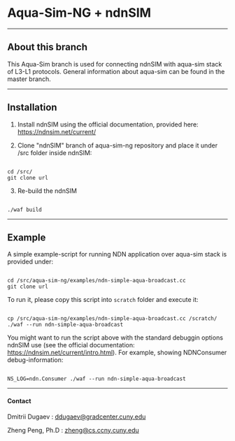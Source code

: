 # Aqua-Sim-NG + ndnSIM

-------------------------------------

## About this branch

This Aqua-Sim branch is used for connecting ndnSIM with aqua-sim stack of L3-L1 protocols. General information about aqua-sim can be found in the master branch.

--------------------------------------

## Installation

1. Install ndnSIM using the official documentation, provided here:
https://ndnsim.net/current/

2. Clone "ndnSIM" branch of aqua-sim-ng repository and place it under /src folder inside ndnSIM:

<pre><code>
cd <ndnSIM_working_directory>/src/
git clone url
</code></pre>

3. Re-build the ndnSIM

<pre><code>
./waf build
</code></pre>

--------------------------------------

## Example

A simple example-script for running NDN application over aqua-sim stack is provided under:

<pre><code>
cd <ndnSIM_working_directory>/src/aqua-sim-ng/examples/ndn-simple-aqua-broadcast.cc
git clone url
</code></pre>

To run it, please copy this script into `scratch` folder and execute it:

<pre><code>
cp <ndnSIM_working_directory>/src/aqua-sim-ng/examples/ndn-simple-aqua-broadcast.cc <ndnSIM_working_directory>/scratch/
./waf --run ndn-simple-aqua-broadcast
</code></pre>

You might want to run the script above with the standard debuggin options ndnSIM use (see the official documentation: https://ndnsim.net/current/intro.html). For example, showing NDNConsumer debug-information:

<pre><code>
NS_LOG=ndn.Consumer ./waf --run ndn-simple-aqua-broadcast</code></pre>


--------------------------------------

#### Contact

Dmitrii Dugaev : <ddugaev@gradcenter.cuny.edu>

Zheng Peng, Ph.D : <zheng@cs.ccny.cuny.edu>
